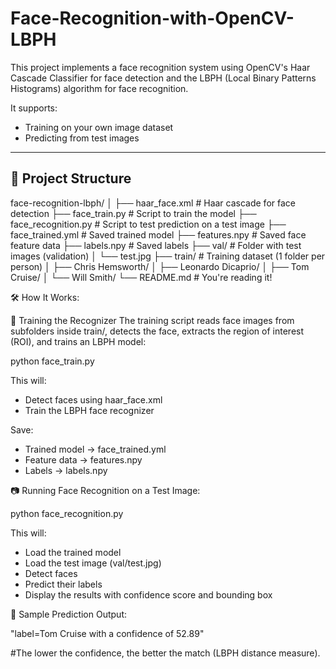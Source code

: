 # Face-Recognition-with-OpenCV-LBPH

This project implements a face recognition system using OpenCV's Haar Cascade Classifier for face detection and the LBPH (Local Binary Patterns Histograms) algorithm for face recognition.

It supports:
- Training on your own image dataset
- Predicting from test images

---

## 📁 Project Structure

face-recognition-lbph/
│
├── haar_face.xml # Haar cascade for face detection
├── face_train.py # Script to train the model
├── face_recognition.py # Script to test prediction on a test image
├── face_trained.yml # Saved trained model
├── features.npy # Saved face feature data
├── labels.npy # Saved labels
├── val/ # Folder with test images (validation)
│ └── test.jpg
├── train/ # Training dataset (1 folder per person)
│ ├── Chris Hemsworth/
│ ├── Leonardo Dicaprio/
│ ├── Tom Cruise/
│ └── Will Smith/
└── README.md # You're reading it!



🛠️ How It Works:

🧪 Training the Recognizer
The training script reads face images from subfolders inside train/, detects the face, extracts the region of interest (ROI), and trains an LBPH model:

python face_train.py

This will:

- Detect faces using haar_face.xml
- Train the LBPH face recognizer

Save:

- Trained model → face_trained.yml
- Feature data → features.npy
- Labels → labels.npy

📷 Running Face Recognition on a Test Image:

python face_recognition.py

This will:

- Load the trained model
- Load the test image (val/test.jpg)
- Detect faces
- Predict their labels
- Display the results with confidence score and bounding box

🧠 Sample Prediction Output:

"label=Tom Cruise with a confidence of 52.89"

#The lower the confidence, the better the match (LBPH distance measure).
